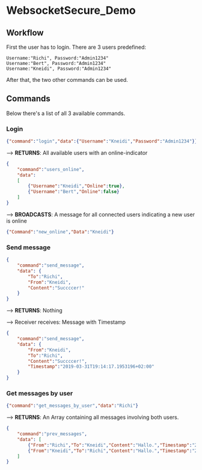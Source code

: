 # WebsocketSecure_Demo

## Workflow

First the user has to login. There are 3 users predefined:

```keyvalue
Username:"Richi", Password:"Admin1234"
Username:"Bert", Password:"Admin1234"
Username:"Kneidi", Password:"Admin1234"
```

After that, the two other commands can be used.

## Commands

Below there's a list of all 3 available commands.

### Login

```json
{"command":"login","data":{"Username":"Kneidi","Password":"Admin1234"}}
```

--> **RETURNS**: All available users with an online-indicator

```json
{
    "command":"users_online",
    "data":
    [
        {"Username":"Kneidi","Online":true},
        {"Username":"Bert","Online":false}
    ]
}
```

--> **BROADCASTS**: A message for all connected users indicating a new user is online

```json
{"Command":"new_online","Data":"Kneidi"}
```

### Send message

```json
{
    "command":"send_message",
    "data": {
        "To":"Richi",
        "From":"Kneidi",
        "Content":"Succccer!"
    }
}
```

--> **RETURNS**: Nothing

--> Receiver receives: Message with Timestamp

```json
{
    "command":"send_message",
    "data": {
        "From":"Kneidi",
        "To":"Richi",
        "Content":"Succccer!",
        "Timestamp":"2019-03-31T19:14:17.1953196+02:00"
    }
}
```

### Get messages by user

```json
{"command":"get_messages_by_user","data":"Richi"}
```

--> **RETURNS**: An Array containing all messages involving both users.

```json
{
    "command":"prev_messages",
    "data": [
        {"From":"Richi","To":"Kneidi","Content":"Hallo.","Timestamp":"2019-03-31T19:01:16.8662934+02:00"},
        {"From":"Kneidi","To":"Richi","Content":"Hallo.","Timestamp":"2019-03-31T19:02:16.8662942+02:00"},
    ]
}
```